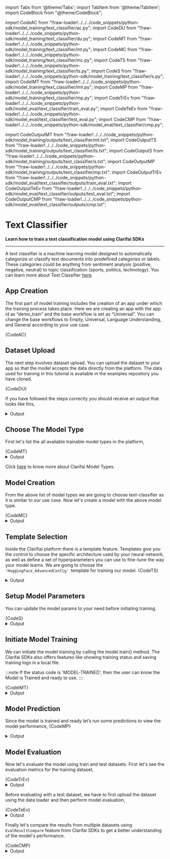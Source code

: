 import Tabs from '@theme/Tabs';
import TabItem from '@theme/TabItem';
import CodeBlock from "@theme/CodeBlock";


import CodeAC from "!!raw-loader!../../../code_snippets/python-sdk/model_training/text_classifier/ac.py";
import CodeDU from "!!raw-loader!../../../code_snippets/python-sdk/model_training/text_classifier/du.py";
import CodeMT from "!!raw-loader!../../../code_snippets/python-sdk/model_training/text_classifier/mt.py";
import CodeMC from "!!raw-loader!../../../code_snippets/python-sdk/model_training/text_classifier/mc.py";
import CodeTS from "!!raw-loader!../../../code_snippets/python-sdk/model_training/text_classifier/ts.py";
import CodeS from "!!raw-loader!../../../code_snippets/python-sdk/model_training/text_classifier/s.py";
import CodeIMT from "!!raw-loader!../../../code_snippets/python-sdk/model_training/text_classifier/imt.py";
import CodeMP from "!!raw-loader!../../../code_snippets/python-sdk/model_training/text_classifier/mp.py";
import CodeTrEv from "!!raw-loader!../../../code_snippets/python-sdk/model_eval/text_classifier/train_eval.py";
import CodeTeEv from "!!raw-loader!../../../code_snippets/python-sdk/model_eval/text_classifier/test_eval.py";
import CodeCMP from "!!raw-loader!../../../code_snippets/python-sdk/model_eval/text_classifier/cmp.py";


import CodeOutputMT from "!!raw-loader!../../../code_snippets/python-sdk/model_training/outputs/text_classifier/mt.txt";
import CodeOutputTS from "!!raw-loader!../../../code_snippets/python-sdk/model_training/outputs/text_classifier/ts.txt";
import CodeOutputS from "!!raw-loader!../../../code_snippets/python-sdk/model_training/outputs/text_classifier/s.txt";
import CodeOutputMP from "!!raw-loader!../../../code_snippets/python-sdk/model_training/outputs/text_classifier/mp.txt";
import CodeOutputTrEv from "!!raw-loader!../../../code_snippets/python-sdk/model_eval/text_classifier/outputs/train_eval.txt";
import CodeOutputTeEv from "!!raw-loader!../../../code_snippets/python-sdk/model_eval/text_classifier/outputs/test_eval.txt";
import CodeOutputCMP from "!!raw-loader!../../../code_snippets/python-sdk/model_eval/text_classifier/outputs/cmp.txt";



# Text Classifier

**Learn how to train a text classification model using Clarifai SDKs**
<hr />

A text classifier is a machine learning model designed to automatically categorize or classify text documents into predefined categories or labels. These categories could be anything from sentiment analysis (positive, negative, neutral) to topic classification (sports, politics, technology). You can learn more about Text Classifier [here](https://docs.clarifai.com/portal-guide/model/model-types/text-classifier).


## App Creation

The first part of model training includes the creation of an app under which the training process takes place. Here we are creating an app with the app id as “demo_train” and the base workflow is set as “Universal”. You can change the base workflows to Empty, Universal, Language Understanding, and General according to your use case.

<Tabs>
<TabItem value="python" label="Python">
    <CodeBlock className="language-python">{CodeAC}</CodeBlock>
</TabItem>
</Tabs>

## Dataset Upload

The next step involves dataset upload. You can upload the dataset to your app so that the model accepts the data directly from the platform. The  data used for training in this tutorial is available in the examples repository you have cloned.

<Tabs>
<TabItem value="python" label="Python">
    <CodeBlock className="language-python">{CodeDU}</CodeBlock>
</TabItem>
</Tabs>

If you have followed the steps correctly you should receive an output that looks like this,

<details>
  <summary>Output</summary>
    <img src="/img/python-sdk/tc_du.png" />
</details>



## Choose The Model Type

First let's list the all available trainable model types in the platform,

<Tabs>
<TabItem value="python" label="Python">
    <CodeBlock className="language-python">{CodeMT}</CodeBlock>
</TabItem>
</Tabs>
<details>
  <summary>Output</summary>
    <CodeBlock className="language-text">{CodeOutputMT}</CodeBlock>
</details>

Click [here](https://docs.clarifai.com/portal-guide/model/model-types/) to know more about Clarifai Model Types.


## Model Creation

From the above list of model types we are going to choose text-classifier as it is similar to our use case. Now let's create a model with the above model type.

<Tabs>
<TabItem value="python" label="Python">
    <CodeBlock className="language-python">{CodeMC}</CodeBlock>
</TabItem>
</Tabs>

<details>
  <summary>Output</summary>
    <img src="/img/python-sdk/vs_mc.png" />
</details>



## Template Selection

Inside the Clarifiai platform there is a template feature. Templates give you the control to choose the specific architecture used by your neural network, as well as define a set of hyperparameters you can use to fine-tune the way your model learns. We are going to choose the `'HuggingFace_AdvancedConfig' `template for training our model.
<Tabs>
<TabItem value="python" label="Python">
    <CodeBlock className="language-python">{CodeTS}</CodeBlock>
</TabItem>
</Tabs>

<details>
  <summary>Output</summary>
    <CodeBlock className="language-text">{CodeOutputTS}</CodeBlock>
</details>

## Setup Model Parameters

You can update the model params to your need before initiating training.

<Tabs>
<TabItem value="python" label="Python">
    <CodeBlock className="language-python">{CodeS}</CodeBlock>
</TabItem>
</Tabs>

<details>
  <summary>Output</summary>
    <CodeBlock className="language-text">{CodeOutputS}</CodeBlock>
</details>

## Initiate Model Training 

We can initiate the model training by calling the model.train() method. The Clarifai SDKs also offers features like showing training status and saving training logs in a local file.


:::note
If the status code is 'MODEL-TRAINED', then the user can know the Model is Trained and ready to use.
:::

<Tabs>
<TabItem value="python" label="Python">
    <CodeBlock className="language-python">{CodeIMT}</CodeBlock>
</TabItem>
</Tabs>

<details>
  <summary>Output</summary>
    <img src="/img/python-sdk/tc_imt.png" />
</details>


## Model Prediction

Since the model is trained and ready let’s run some predictions to view the model performance,
<Tabs>
<TabItem value="python" label="Python">
    <CodeBlock className="language-python">{CodeMP}</CodeBlock>
</TabItem>
</Tabs>
<details>
  <summary>Output</summary>
    <CodeBlock className="language-text">{CodeOutputMP}</CodeBlock>
</details>


## Model Evaluation

Now let's evaluate the model using train and test datasets. First let's see the evaluation metrics for the training dataset,

<Tabs>
<TabItem value="python" label="Python">
    <CodeBlock className="language-python">{CodeTrEv}</CodeBlock>
</TabItem>
</Tabs>
<details>
  <summary>Output</summary>
    <CodeBlock className="language-text">{CodeOutputTrEv}</CodeBlock>
</details>

Before evaluating with a test dataset, we have to first upload the dataset using the data loader and then perform model evaluation,

<Tabs>
<TabItem value="python" label="Python">
    <CodeBlock className="language-python">{CodeTeEv}</CodeBlock>
</TabItem>
</Tabs>
<details>
  <summary>Output</summary>
    <CodeBlock className="language-text">{CodeOutputTeEv}</CodeBlock>
</details>

Finally let's compare the results from  multiple datasets using ```EvalResultCompare``` feature from Clarifai SDKs to get a better understanding of the model's performance.

<Tabs>
<TabItem value="python" label="Python">
    <CodeBlock className="language-python">{CodeCMP}</CodeBlock>
</TabItem>
</Tabs>
<details>
  <summary>Output</summary>
    <CodeBlock className="language-text">{CodeOutputCMP}</CodeBlock>
</details>